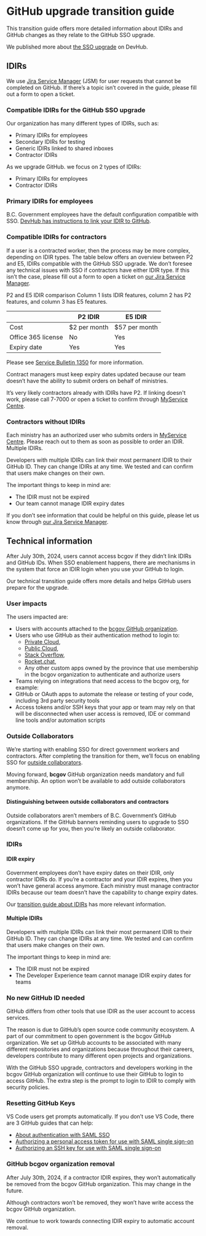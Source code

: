 # GitHub upgrade transition guide

This transition guide offers more detailed information about IDIRs and GitHub changes as they relate to the GitHub SSO upgrade. 

We published more about [the SSO upgrade](bc-government-organizations-in-github.md#single-sign-on-is-coming-to-the-bc-governments-github-organizations) on DevHub. 

## IDIRs

We use [Jira Service Manager](https://citz-do.atlassian.net/servicedesk/customer/portal/2) (JSM) for user requests that cannot be completed on GitHub. If there’s a topic isn’t covered in the guide, please fill out a form to open a ticket.

### Compatible IDIRs for the GitHub SSO upgrade

Our organization has many different types of IDIRs, such as:

- Primary IDIRs for employees
- Secondary IDIRs for testing
- Generic IDIRs linked to shared inboxes
- Contractor IDIRs

As we upgrade GitHub. we focus on 2 types of IDIRs:

- Primary IDIRs for employees
- Contractor IDIRs
 
### Primary IDIRs for employees
B.C. Government employees have the default configuration compatible with SSO. [DevHub has instructions to link your IDIR to GitHub](bc-government-organizations-in-github.md#single-sign-on-is-coming-to-the-bc-governments-github-organizations).
 
### Compatible IDIRs for contractors
If a user is a contracted worker, then the process may be more complex, depending on IDIR types. The table below offers an overview between P2 and E5, IDIRs compatible with the GitHub SSO upgrade.
We don’t foresee any technical issues with SSO if contractors have either IDIR type. If this isn’t the case, please fill out a form to open a ticket on [our Jira Service Manager](https://citz-do.atlassian.net/servicedesk/customer/portal/2).
 
P2 and E5 IDIR comparison
Column 1 lists IDIR features, column 2 has P2 features, and column 3 has E5 features.
 

|                     | P2 IDIR       | E5 IDIR       |
|---------------------|---------------|---------------|
| Cost                | $2 per month  | $57 per month |
| Office 365 license  | No            |  Yes          |
| Expiry date         | Yes           |  Yes          |


Please see [Service Bulletin 1350](https://ociomysc.service-now.com/sp?id=kb_article&sys_id=7a69f65fdbff9d10fa86193813961978&spa=1) for more information.

Contract managers must keep expiry dates updated because our team doesn’t have the ability to submit orders on behalf of ministries. 

It’s very likely contractors already with IDIRs have P2. If linking doesn't work, please call 7-7000 or open a ticket to confirm through [MyService Centre](https://ociomysc.service-now.com/sp?id=ocio_sr_incident_management).
 
### Contractors without IDIRs
Each ministry has an authorized user who submits orders in [MyService Centre](https://ociomysc.service-now.com/sp?id=ocio_sr_incident_management). Please reach out to them as soon as possible to order an IDIR.
Multiple IDIRs.

Developers with multiple IDIRs can link their most permanent IDIR to their GitHub ID. They can change IDIRs at any time. We tested and can confirm that users make changes on their own.

The important things to keep in mind are:

- The IDIR must not be expired
- Our team cannot manage IDIR expiry dates
 
If you don’t see information that could be helpful on this guide, please let us know through [our Jira Service Manager](https://citz-do.atlassian.net/servicedesk/customer/portal/2).

## Technical information 

After July 30th, 2024, users cannot access bcgov if they didn’t link IDIRs and GitHub IDs. When SSO enablement happens, there are mechanisms in the system that force an IDIR login when you use your GitHub to login.

Our technical transition guide offers more details and helps GitHub users prepare for the upgrade.

### User impacts 
 
The users impacted are: 

- Users with accounts attached to the [bcgov GitHub organization](https://github.com/bcgov). 
- Users who use GitHub as their authentication method to login to: 
  - [Private Cloud](https://developer.gov.bc.ca/docs/default/component/platform-developer-docs),  
  - [Public Cloud](https://developer.gov.bc.ca/docs/default/component/public-cloud-techdocs), 
  - [Stack Overflow](https://stackoverflow.developer.gov.bc.ca/),  
  - [Rocket.chat](https://chat.developer.gov.bc.ca/),  
  - Any other custom apps owned by the province that use membership in the bcgov organization to authenticate and authorize users 
 - Teams relying on integrations that need access to the bcgov org, for example: 
  - GitHub or OAuth apps to automate the release or testing of your code, including 3rd party security tools 
  - Access tokens and/or SSH keys that your app or team may rely on that will be disconnected when user access is removed, IDE or command line tools and/or automation scripts 

### Outside Collaborators

We’re starting with enabling SSO for direct government workers and contractors. After completing the transition for them, we’ll focus on enabling SSO for [outside collaborators](https://docs.github.com/en/organizations/managing-user-access-to-your-organizations-repositories/managing-outside-collaborators/adding-outside-collaborators-to-repositories-in-your-organization).

Moving forward, **bcgov** GitHub organization needs mandatory and full membership. An option won’t be available to add outside collaborators anymore. 

#### Distinguishing between outside collaborators and contractors 

Outside collaborators aren’t members of B.C. Government’s GitHub organizations.  If the GitHub banners reminding users to upgrade to SSO doesn’t come up for you, then you’re likely an outside collaborator. 

### IDIRs

#### IDIR expiry

Government employees don’t have expiry dates on their IDIR, only contractor IDIRs do. If you’re a contractor and your IDIR expires, then you won’t have general access anymore. Each ministry must manage contractor IDIRs because our team doesn’t have the capability to change expiry dates.

Our [transition guide about IDIRs](#idirs) has more relevant information.

#### Multiple IDIRs

Developers with multiple IDIRs can link their most permanent IDIR to their GitHub ID. They can change IDIRs at any time. We tested and can confirm that users make changes on their own.

The important things to keep in mind are:

- The IDIR must not be expired
- The Developer Experience team cannot manage IDIR expiry dates for teams

### No new GitHub ID needed

GitHub differs from other tools that use IDIR as the user account to access services.

The reason is due to GitHub’s open source code community ecosystem. A part of our commitment to open government is the bcgov GitHub organization. We set up GitHub accounts to be associated with many different repositories and organizations because throughout their careers, developers contribute to many different open projects and organizations.

With the GitHub SSO upgrade, contractors and developers working in the bcgov GitHub organization will continue to use their GitHub to login to access GitHub. The extra step is the prompt to login to IDIR to comply with security policies. 

### Resetting GitHub Keys

VS Code users get prompts automatically. If you don’t use VS Code, there are 3 GitHub guides that can help:

- [About authentication with SAML SSO](https://docs.github.com/en/enterprise-cloud@latest/authentication/authenticating-with-saml-single-sign-on/authorizing-an-ssh-key-for-use-with-saml-single-sign-on#about-authorization-of-ssh-keys)
- [Authorizing a personal access token for use with SAML single sign-on](https://docs.github.com/en/enterprise-cloud@latest/authentication/authenticating-with-saml-single-sign-on/authorizing-a-personal-access-token-for-use-with-saml-single-sign-on)
- [Authorizing an SSH key for use with SAML single sign-on](https://docs.github.com/en/enterprise-cloud@latest/authentication/authenticating-with-saml-single-sign-on/authorizing-an-ssh-key-for-use-with-saml-single-sign-on#authorizing-an-ssh-key)

### GitHub bcgov organization removal

After July 30th, 2024, if a contractor IDIR expires, they won’t automatically be removed from the bcgov GitHub organization. This may change in the future.

Although contractors won’t be removed, they won’t have write access the bcgov GitHub organization.

We continue to work towards connecting IDIR expiry to automatic account removal.

